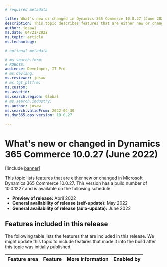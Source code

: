 ```yaml
---
# required metadata

title: What's new or changed in Dynamics 365 Commerce 10.0.27 (June 2022)
description: This topic describes features that are either new or changed in Dynamics 365 Commerce 10.0.27. 
author: josaw1
ms.date: 04/21/2022
ms.topic: article
ms.technology: 

# optional metadata

# ms.search.form: 
# ROBOTS: 
audience: Developer, IT Pro
# ms.devlang: 
ms.reviewer: josaw
# ms.tgt_pltfrm: 
ms.custom: 
ms.assetid: 
ms.search.region: Global
# ms.search.industry: 
ms.author: josaw
ms.search.validFrom: 2022-04-30 
ms.dyn365.ops.version: 10.0.27

---
```


# What's new or changed in Dynamics 365 Commerce 10.0.27 (June 2022)

[!include [banner](../includes/banner.md)]

This topic lists features that are either new or changed in Microsoft Dynamics 365 Commerce 10.0.27. This version has a build number of 10.0.1227 and is available on the following schedule:

- **Preview of release:** April 2022
- **General availability of release (self-update):** May 2022
- **General availability of release (auto-update):** June 2022


## Features included in this release

The following table lists the features that are included in this release. We might update this topic to include features that made it into the build after this topic was initially published.

| Feature area   | Feature                                                  | More information                                          |  Enabled by             |
|----------------|----------------------------------------------------------|-----------------------------------------------------------|-------------------------|
